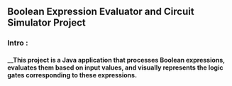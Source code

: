 ## Boolean Expression Evaluator and Circuit Simulator Project 
### Intro :
#### __This project is a Java application that processes Boolean expressions, evaluates them based on input values, and visually represents the logic gates corresponding to these expressions.



